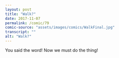 ```yaml
---
layout: post
title: "Walk?"
date: 2017-11-07
permalink: /comic/79
comic-source: "assets/images/comics/WalkFinal.jpg"
transcript: ""
alt: "Walk?"
---
```


You said the word! Now we must do the thing!

